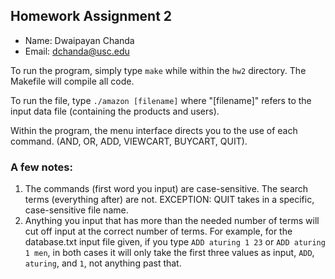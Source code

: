 ## Homework Assignment 2 ##

 - Name: Dwaipayan Chanda
 - Email: dchanda@usc.edu

To run the program, simply type `make` while within the `hw2` directory. The Makefile will compile all code.

To run the file, type `./amazon [filename]` where "[filename]" refers to the input data file (containing the products and users).

Within the program, the menu interface directs you to the use of each command. (AND, OR, ADD, VIEWCART, BUYCART, QUIT).

### A few notes: ###

1. The commands (first word you input) are case-sensitive. The search terms (everything after) are not. EXCEPTION: QUIT takes in a specific, case-sensitive file name.
2. Anything you input that has more than the needed number of terms will cut off input at the correct number of terms. For example, for the database.txt input file given, if you type `ADD aturing 1 23` or `ADD aturing 1 men`, in both cases it will only take the first three values as input, `ADD`, `aturing`, and `1`, not anything past that.
 







